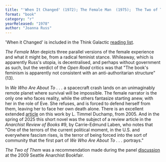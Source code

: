 ```yaml
---
title: "'When It Changed' (1972); The Female Man  (1975);  The Two of Them (1978)"
format: "book"
category: "r"
yearReleased: "1978"
author: "Joanna Russ"
---
```

'When it Changed' is included  in the Think Galactic <a href="http://thinkgalactic.org/reading-lists/by-author/">reading list</a>.

_The Female Man_ depicts three parallel versions of the female experience and what it might be, from a radical feminist stance. Whileaway, which is apparently Russ's utopia, is decentralised, and perhaps without government as such, but the verdict of the _Open Road_ critics was that  "The book's feminism is apparently not consistent with an anti-authoritarian structure" (13).

In _We Who Are About To . . ._ a spacecraft crash lands on an unimaginably remote planet where survival will be impossible. The female narrator is the only one who faces reality, while the others fantasize starting anew, with her in the role of Eve. She refuses, and is forced to defend herself from them, leaving her to face her own death alone. There is an excellent extended <a href="https://web.archive.org/web/20140602200958/https:/ltimmelduchamp.com/node/86">article</a> on this work by L. Timmel Duchamp, from 2005. And in the spring of 2025 this short novel was the subject of a review article in the _Anarchist Review of Books_ #9, by Carrie-Edmund Laben, who notes that "One of the terrors of the current political moment, in the U.S. and everywhere fascism rises, is the terror of being forced into the sort of community that the first part of _We Who Are About To . . ._ portrays."

_The Two of  Them_ was a recommendation made during the panel <a href="http://nwsfsnews.blogspot.co.uk/2009/10/i-wanna-read-sf-anarchy.html"> discussion</a> at the 2009 Seattle Anarchist Bookfair.

